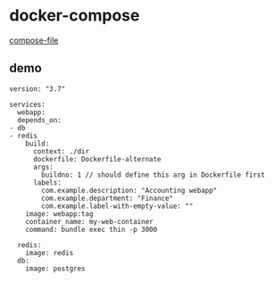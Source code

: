# docker-compose

[compose-file](https://docs.docker.com/compose/compose-file/)

## demo

```
version: "3.7"

services:
  webapp:
  depends_on:
- db
- redis
    build:
      context: ./dir
      dockerfile: Dockerfile-alternate
      args:
        buildno: 1 // should define this arg in Dockerfile first
      labels:
        com.example.description: "Accounting webapp"
        com.example.department: "Finance"
        com.example.label-with-empty-value: ""
    image: webapp:tag
    container_name: my-web-container
    command: bundle exec thin -p 3000

  redis:
    image: redis
  db:
    image: postgres
```

##